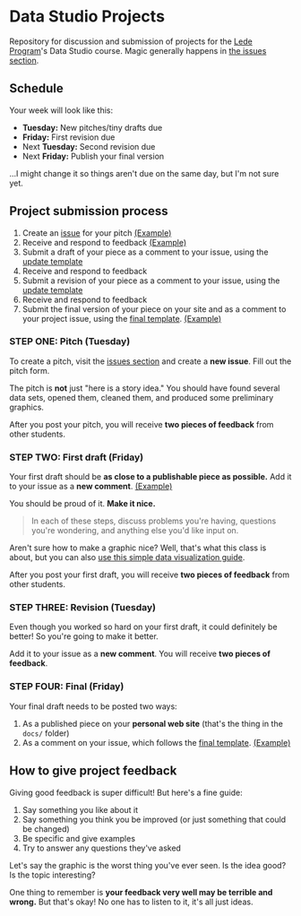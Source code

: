 # Data Studio Projects

Repository for discussion and submission of projects for the [Lede Program](ledeprogram.com)'s Data Studio course. Magic generally happens in [the issues section](https://github.com/jsoma/data-studio-projects/issues).

## Schedule

Your week will look like this:

* **Tuesday:** New pitches/tiny drafts due
* **Friday:** First revision due
* Next **Tuesday:** Second revision due
* Next **Friday:** Publish your final version

...I might change it so things aren't due on the same day, but I'm not sure yet.

## Project submission process

1. Create an [issue](https://github.com/jsoma/data-studio-projects/issues) for your pitch [(Example)](https://github.com/jsoma/data-studio-projects/issues/1)
2. Receive and respond to feedback [(Example)](https://github.com/jsoma/data-studio-projects/issues/1#issuecomment-315367706)
3. Submit a draft of your piece as a comment to your issue, using the [update template](https://github.com/jsoma/data-studio-projects/blob/master/UPDATE_TEMPLATE.md) 
4. Receive and respond to feedback
5. Submit a revision of your piece as a comment to your issue, using the [update template](https://github.com/jsoma/data-studio-projects/blob/master/UPDATE_TEMPLATE.md) 
6. Receive and respond to feedback
7. Submit the final version of your piece on your site and as a comment to your project issue, using the [final template](https://github.com/jsoma/data-studio-projects/blob/master/FINAL_TEMPLATE.md). [(Example)](https://github.com/jsoma/data-studio-projects/issues/1#issuecomment-315379158)


### STEP ONE: Pitch (Tuesday)

To create a pitch, visit the [issues section](https://github.com/jsoma/data-studio-projects/issues) and create a **new issue**. Fill out the pitch form.

The pitch is **not** just "here is a story idea." You should have found several data sets, opened them, cleaned them, and produced some preliminary graphics.

After you post your pitch, you will receive **two pieces of feedback** from other students.

### STEP TWO: First draft (Friday)

Your first draft should be **as close to a publishable piece as possible.** Add it to your issue as a **new comment**. [(Example)](https://github.com/jsoma/data-studio-projects/issues/1#issuecomment-315374945)

You should be proud of it. **Make it nice.**

> In each of these steps, discuss problems you're having, questions you're wondering, and anything else you'd like input on.

Aren't sure how to make a graphic nice? Well, that's what this class is about, but you can also [use this simple data visualization guide](designingviz.com).

After you post your first draft, you will receive **two pieces of feedback** from other students.

### STEP THREE: Revision (Tuesday)

Even though you worked so hard on your first draft, it could definitely be better! So you're going to make it better.

Add it to your issue as a **new comment**. You will receive **two pieces of feedback**.

### STEP FOUR: Final (Friday)

Your final draft needs to be posted two ways: 

1. As a published piece on your **personal web site** (that's the thing in the `docs/` folder)
2. As a comment on your issue, which follows the [final template](https://github.com/jsoma/data-studio-projects/blob/master/FINAL_TEMPLATE.md). [(Example)](https://github.com/jsoma/data-studio-projects/issues/1#issuecomment-315379158)

## How to give project feedback

Giving good feedback is super difficult! But here's a fine guide:

1. Say something you like about it
2. Say something you think you be improved (or just something that could be changed)
3. Be specific and give examples
4. Try to answer any questions they've asked

Let's say the graphic is the worst thing you've ever seen. Is the idea good? Is the topic interesting?

One thing to remember is **your feedback very well may be terrible and wrong.** But that's okay! No one has to listen to it, it's all just ideas.